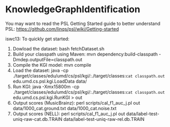 KnowledgeGraphIdentification
============================

You may want to read the PSL Getting Started guide to better understand PSL: https://github.com/linqs/psl/wiki/Getting-started

iswc13:
To quickly get started:
1. Dowload the dataset: bash fetchDataset.sh
2. Build your classpath using Maven: mvn dependency:build-classpath -Dmdep.outputFile=classpath.out
3. Compile the KGI model: mvn compile
4. Load the dataset: java -cp ./target/classes/edu/umd/cs/psl/kgi/:./target/classes:`cat classpath.out` edu.umd.cs.psl.kgi.LoadData data/
5. Run KGI: java -Xmx15800m -cp ./target/classes/edu/umd/cs/psl/kgi/:./target/classes:`cat classpath.out` edu.umd.cs.psl.kgi.RunKGI > out
6. Output scores (MusicBrainz):  perl scripts/cal_f1_auc_j.pl out data/1000_cat.ground.txt data/1000_cat.noise.txt 
6. Output scores (NELL):  perl scripts/cal_f1_auc_j.pl out  data/label-test-uniq-raw-cat.db.TRAIN data/label-test-uniq-raw-rel.db.TRAIN 

